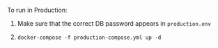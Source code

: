 To run in Production:

1. Make sure that the correct DB password appears in `production.env`

2. ```docker-compose -f production-compose.yml up -d```
